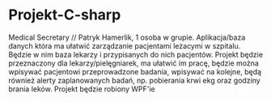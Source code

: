 # Projekt-C-sharp
Medical Secretary // Patryk Hamerlik, 1 osoba w grupie.
Aplikacja/baza danych która ma ułatwić zarządzanie pacjentami leżacymi w szpitalu.
Będzie w nim baza lekarzy i przypisanych do nich pacjentów. Projekt będzie przeznaczony dla lekarzy/pielęgniarek,
ma ułatwić im pracę, będzie można wpisywać pacjentowi przeprowadzone badania, wpisywać na kolejne, 
będą również alerty zaplanowanych badań, np. pobierania krwi ekg oraz godziny brania leków.
Projekt będzie robiony WPF'ie
